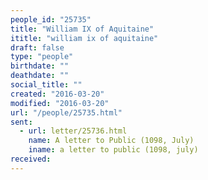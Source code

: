 ```yaml
---
people_id: "25735"
title: "William IX of Aquitaine"
ititle: "william ix of aquitaine"
draft: false
type: "people"
birthdate: ""
deathdate: ""
social_title: ""
created: "2016-03-20"
modified: "2016-03-20"
url: "/people/25735.html"
sent:
  - url: letter/25736.html
    name: A letter to Public (1098, July)
    iname: a letter to public (1098, july)
received:
---
```

